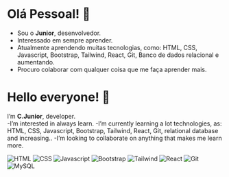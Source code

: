 # Olá Pessoal! 🖖

- Sou o **Junior**, desenvolvedor.
- Interessado em sempre aprender.
- Atualmente aprendendo muitas tecnologias, como: HTML, CSS, Javascript, Bootstrap, Tailwind, React, Git, Banco de dados relacional e aumentando.
- Procuro colaborar com qualquer coisa que me faça aprender mais.


# Hello everyone! 🖖
 
 I’m **C.Junior**, developer.    
-I’m interested in always learn.
-I’m currently learning a lot technologies, as: HTML, CSS, Javascript, Bootstrap, Tailwind, React, Git, relational database and increasing..
-I’m looking to collaborate on anything that makes me learn more.

![HTML](https://img.shields.io/badge/HTML5-E34F26?style=for-the-badge&logo=html5&logoColor=white)
![CSS](https://img.shields.io/badge/CSS3-1572B6?style=for-the-badge&logo=css3&logoColor=white)
![Javascript](https://img.shields.io/badge/JavaScript-F7DF1E?style=for-the-badge&logo=javascript&logoColor=black)
![Bootstrap](https://img.shields.io/badge/Bootstrap-7952B3?style=for-the-badge&logo=bootstrap&logoColor=white)
![Tailwind](https://img.shields.io/badge/Tailwindcss-06B6D4?style=for-the-badge&logo=tailwindcss&logoColor=white)
![React](https://img.shields.io/badge/React-61DAFB?style=for-the-badge&logo=react&logoColor=black)
![Git](https://img.shields.io/badge/Git-F05032?style=for-the-badge&logo=git&logoColor=white)
![MySQL](https://img.shields.io/badge/MySQL-4479A1?style=for-the-badge&logo=mysql&logoColor=white)

<!---
Clar-Junior/Clar-Junior is a ✨ special ✨ repository because its `README.md` (this file) appears on your GitHub profile.
You can click the Preview link to take a look at your changes.
--->
